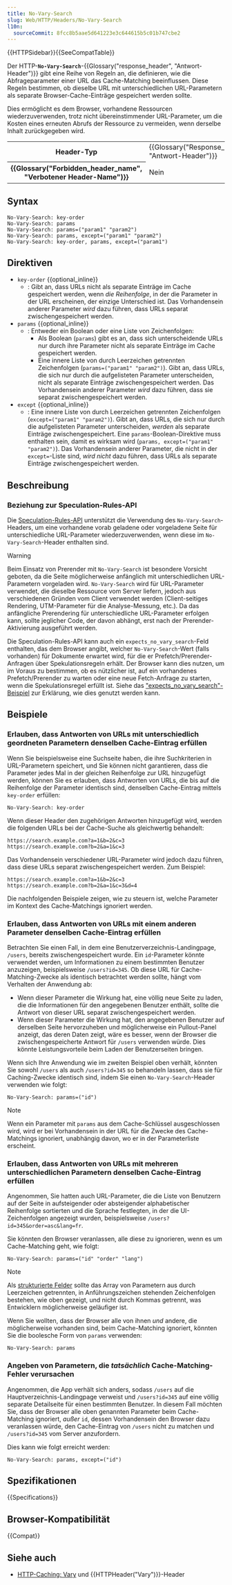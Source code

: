 ```yaml
---
title: No-Vary-Search
slug: Web/HTTP/Headers/No-Vary-Search
l10n:
  sourceCommit: 8fcc8b5aae5d641223e3c644615b5c01b747cbe2
---
```


{{HTTPSidebar}}{{SeeCompatTable}}

Der HTTP-**`No-Vary-Search`**-{{Glossary("response_header", "Antwort-Header")}} gibt eine Reihe von Regeln an, die definieren, wie die Abfrageparameter einer URL das Cache-Matching beeinflussen. Diese Regeln bestimmen, ob dieselbe URL mit unterschiedlichen URL-Parametern als separate Browser-Cache-Einträge gespeichert werden sollte.

Dies ermöglicht es dem Browser, vorhandene Ressourcen wiederzuverwenden, trotz nicht übereinstimmender URL-Parameter, um die Kosten eines erneuten Abrufs der Ressource zu vermeiden, wenn derselbe Inhalt zurückgegeben wird.

<table class="properties">
  <tbody>
    <tr>
      <th scope="row">Header-Typ</th>
      <td>{{Glossary("Response_header", "Antwort-Header")}}</td>
    </tr>
    <tr>
      <th scope="row">{{Glossary("Forbidden_header_name", "Verbotener Header-Name")}}</th>
      <td>Nein</td>
    </tr>
  </tbody>
</table>

## Syntax

```http
No-Vary-Search: key-order
No-Vary-Search: params
No-Vary-Search: params=("param1" "param2")
No-Vary-Search: params, except=("param1" "param2")
No-Vary-Search: key-order, params, except=("param1")
```

## Direktiven

- `key-order` {{optional_inline}}
  - : Gibt an, dass URLs nicht als separate Einträge im Cache gespeichert werden, wenn _die Reihenfolge_, in der die Parameter in der URL erscheinen, der einzige Unterschied ist. Das Vorhandensein anderer Parameter _wird_ dazu führen, dass URLs separat zwischengespeichert werden.
- `params` {{optional_inline}}
  - : Entweder ein Boolean oder eine Liste von Zeichenfolgen:
    - Als Boolean (`params`) gibt es an, dass sich unterscheidende URLs nur durch ihre Parameter nicht als separate Einträge im Cache gespeichert werden.
    - Eine innere Liste von durch Leerzeichen getrennten Zeichenfolgen (`params=("param1" "param2")`).
      Gibt an, dass URLs, die sich nur durch die aufgelisteten Parameter unterscheiden, nicht als separate Einträge zwischengespeichert werden.
      Das Vorhandensein anderer Parameter _wird_ dazu führen, dass sie separat zwischengespeichert werden.
- `except` {{optional_inline}}
  - : Eine innere Liste von durch Leerzeichen getrennten Zeichenfolgen (`except=("param1" "param2")`).
    Gibt an, dass URLs, die sich nur durch die aufgelisteten Parameter unterscheiden, _werden_ als separate Einträge zwischengespeichert.
    Eine `params`-Boolean-Direktive muss enthalten sein, damit es wirksam wird (`params, except=("param1" "param2")`).
    Das Vorhandensein anderer Parameter, die nicht in der `except=`-Liste sind, _wird nicht_ dazu führen, dass URLs als separate Einträge zwischengespeichert werden.

## Beschreibung

### Beziehung zur Speculation-Rules-API

Die [Speculation-Rules-API](/de/docs/Web/API/Speculation_Rules_API) unterstützt die Verwendung des `No-Vary-Search`-Headers, um eine vorhandene vorab geladene oder vorgeladene Seite für unterschiedliche URL-Parameter wiederzuverwenden, wenn diese im `No-Vary-Search`-Header enthalten sind.

> [!WARNING]
> Beim Einsatz von Prerender mit `No-Vary-Search` ist besondere Vorsicht geboten, da die Seite möglicherweise anfänglich mit unterschiedlichen URL-Parametern vorgeladen wird. `No-Vary-Search` wird für URL-Parameter verwendet, die dieselbe Ressource vom Server liefern, jedoch aus verschiedenen Gründen vom Client verwendet werden (Client-seitiges Rendering, UTM-Parameter für die Analyse-Messung, etc.). Da das anfängliche Prerendering für unterschiedliche URL-Parameter erfolgen kann, sollte jeglicher Code, der davon abhängt, erst nach der Prerender-Aktivierung ausgeführt werden.

Die Speculation-Rules-API kann auch ein `expects_no_vary_search`-Feld enthalten, das dem Browser angibt, welcher `No-Vary-Search`-Wert (falls vorhanden) für Dokumente erwartet wird, für die er Prefetch/Prerender-Anfragen über Spekulationsregeln erhält. Der Browser kann dies nutzen, um im Voraus zu bestimmen, ob es nützlicher ist, auf ein vorhandenes Prefetch/Prerender zu warten oder eine neue Fetch-Anfrage zu starten, wenn die Spekulationsregel erfüllt ist. Siehe das ["expects_no_vary_search"-Beispiel](/de/docs/Web/HTML/Element/script/type/speculationrules#expects_no_vary_search_example) zur Erklärung, wie dies genutzt werden kann.

## Beispiele

### Erlauben, dass Antworten von URLs mit unterschiedlich geordneten Parametern denselben Cache-Eintrag erfüllen

Wenn Sie beispielsweise eine Suchseite haben, die ihre Suchkriterien in URL-Parametern speichert, und Sie können nicht garantieren, dass die Parameter jedes Mal in der gleichen Reihenfolge zur URL hinzugefügt werden, können Sie es erlauben, dass Antworten von URLs, die bis auf die Reihenfolge der Parameter identisch sind, denselben Cache-Eintrag mittels `key-order` erfüllen:

```http
No-Vary-Search: key-order
```

Wenn dieser Header den zugehörigen Antworten hinzugefügt wird, werden die folgenden URLs bei der Cache-Suche als gleichwertig behandelt:

```plain
https://search.example.com?a=1&b=2&c=3
https://search.example.com?b=2&a=1&c=3
```

Das Vorhandensein verschiedener URL-Parameter wird jedoch dazu führen, dass diese URLs separat zwischengespeichert werden. Zum Beispiel:

```plain
https://search.example.com?a=1&b=2&c=3
https://search.example.com?b=2&a=1&c=3&d=4
```

Die nachfolgenden Beispiele zeigen, wie zu steuern ist, welche Parameter im Kontext des Cache-Matchings ignoriert werden.

### Erlauben, dass Antworten von URLs mit einem anderen Parameter denselben Cache-Eintrag erfüllen

Betrachten Sie einen Fall, in dem eine Benutzerverzeichnis-Landingpage, `/users`, bereits zwischengespeichert wurde. Ein `id`-Parameter könnte verwendet werden, um Informationen zu einem bestimmten Benutzer anzuzeigen, beispielsweise `/users?id=345`. Ob diese URL für Cache-Matching-Zwecke als identisch betrachtet werden sollte, hängt vom Verhalten der Anwendung ab:

- Wenn dieser Parameter die Wirkung hat, eine völlig neue Seite zu laden, die die Informationen für den angegebenen Benutzer enthält, sollte die Antwort von dieser URL separat zwischengespeichert werden.
- Wenn dieser Parameter die Wirkung hat, den angegebenen Benutzer auf derselben Seite hervorzuheben und möglicherweise ein Pullout-Panel anzeigt, das deren Daten zeigt, wäre es besser, wenn der Browser die zwischengespeicherte Antwort für `/users` verwenden würde. Dies könnte Leistungsvorteile beim Laden der Benutzerseiten bringen.

Wenn sich Ihre Anwendung wie im zweiten Beispiel oben verhält, könnten Sie sowohl `/users` als auch `/users?id=345` so behandeln lassen, dass sie für Caching-Zwecke identisch sind, indem Sie einen `No-Vary-Search`-Header verwenden wie folgt:

```http
No-Vary-Search: params=("id")
```

> [!NOTE]
> Wenn ein Parameter mit `params` aus dem Cache-Schlüssel ausgeschlossen wird, wird er bei Vorhandensein in der URL für die Zwecke des Cache-Matchings ignoriert, unabhängig davon, wo er in der Parameterliste erscheint.

### Erlauben, dass Antworten von URLs mit mehreren unterschiedlichen Parametern denselben Cache-Eintrag erfüllen

Angenommen, Sie hatten auch URL-Parameter, die die Liste von Benutzern auf der Seite in aufsteigender oder absteigender alphabetischer Reihenfolge sortierten und die Sprache festlegten, in der die UI-Zeichenfolgen angezeigt wurden, beispielsweise `/users?id=345&order=asc&lang=fr`.

Sie könnten den Browser veranlassen, alle diese zu ignorieren, wenn es um Cache-Matching geht, wie folgt:

```http
No-Vary-Search: params=("id" "order" "lang")
```

> [!NOTE]
> Als [strukturierte Felder](https://www.rfc-editor.org/rfc/rfc8941) sollte das Array von Parametern aus durch Leerzeichen getrennten, in Anführungszeichen stehenden Zeichenfolgen bestehen, wie oben gezeigt, und nicht durch Kommas getrennt, was Entwicklern möglicherweise geläufiger ist.

Wenn Sie wollten, dass der Browser alle von ihnen _und_ andere, die möglicherweise vorhanden sind, beim Cache-Matching ignoriert, könnten Sie die boolesche Form von `params` verwenden:

```http
No-Vary-Search: params
```

### Angeben von Parametern, die _tatsächlich_ Cache-Matching-Fehler verursachen

Angenommen, die App verhält sich anders, sodass `/users` auf die Hauptverzeichnis-Landingpage verweist und `/users?id=345` auf eine völlig separate Detailseite für einen bestimmten Benutzer. In diesem Fall möchten Sie, dass der Browser alle oben genannten Parameter beim Cache-Matching ignoriert, _außer_ `id`, dessen Vorhandensein den Browser dazu veranlassen würde, den Cache-Eintrag von `/users` nicht zu matchen und `/users?id=345` vom Server anzufordern.

Dies kann wie folgt erreicht werden:

```http
No-Vary-Search: params, except=("id")
```

## Spezifikationen

{{Specifications}}

## Browser-Kompatibilität

{{Compat}}

## Siehe auch

- [HTTP-Caching: Vary](/de/docs/Web/HTTP/Caching#vary) und {{HTTPHeader("Vary")}}-Header
